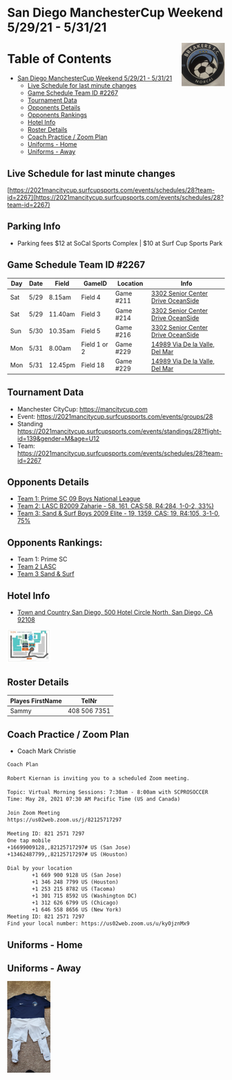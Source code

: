 # San Diego ManchesterCup Weekend 5/29/21 - 5/31/21

<img align="right" width="100" height="100" src="./JPG/breakers.PNG" alt="breakers afc image" />


Table of Contents
=================

* [San Diego ManchesterCup Weekend 5/29/21 - 5/31/21](#san-diego-manchestercup-weekend-52921---53121)
   * [Live Schedule for last minute changes](#live-schedule-for-last-minute-changes)
   * [Game Schedule Team ID #2267](#game-schedule-team-id-2267)
   * [Tournament Data](#tournament-data)
   * [Opponents Details](#opponents-details)
   * [Opponents Rankings](#opponents-rankings)
   * [Hotel Info](#hotel-info)
   * [Roster Details](#roster-details)
   * [Coach Practice / Zoom Plan](#coach-practice--zoom-plan)
   * [Uniforms - Home](#uniforms---home)
   * [Uniforms - Away](#uniforms---away)


## Live Schedule for last minute changes

[https://2021mancitycup.surfcupsports.com/events/schedules/28?team-id=2267](https://2021mancitycup.surfcupsports.com/events/schedules/28?team-id=2267)


## Parking Info

- Parking fees $12 at SoCal Sports Complex | $10 at Surf Cup Sports Park 


## Game Schedule Team ID #2267
Day | Date | Field | GameID | Location | Info
---|---|---|---|---|---
Sat| 5/29 | 8.15am | Field 4 | Game #211 | [3302 Senior Center Drive OceanSide](https://www.google.com/maps/place/SoCal+Sports+Complex/@33.2074698,-117.3163882,15z/data=!4m13!1m7!3m6!1s0x80dc71a75e061f19:0xa309c14551c2d468!2s3302+Senior+Center+Dr,+Oceanside,+CA+92056!3b1!8m2!3d33.2061009!4d-117.3148647!3m4!1s0x80dc71ba760d0159:0x23b942901e77039!8m2!3d33.2060769!4d-117.3207507)   |  Group Round Flight2
Sat| 5/29 | 11.40am | Field 3 | Game #214 | [3302 Senior Center Drive OceanSide](https://www.google.com/maps/place/SoCal+Sports+Complex/@33.2074698,-117.3163882,15z/data=!4m13!1m7!3m6!1s0x80dc71a75e061f19:0xa309c14551c2d468!2s3302+Senior+Center+Dr,+Oceanside,+CA+92056!3b1!8m2!3d33.2061009!4d-117.3148647!3m4!1s0x80dc71ba760d0159:0x23b942901e77039!8m2!3d33.2060769!4d-117.3207507) | Group Round Flight 2
Sun| 5/30 | 10.35am | Field 5 | Game #216 | [3302 Senior Center Drive OceanSide](https://www.google.com/maps/place/SoCal+Sports+Complex/@33.2074698,-117.3163882,15z/data=!4m13!1m7!3m6!1s0x80dc71a75e061f19:0xa309c14551c2d468!2s3302+Senior+Center+Dr,+Oceanside,+CA+92056!3b1!8m2!3d33.2061009!4d-117.3148647!3m4!1s0x80dc71ba760d0159:0x23b942901e77039!8m2!3d33.2060769!4d-117.3207507) |  Group Round Flight 2
Mon | 5/31| 8.00am |  Field 1 or 2|  Game #229 |  [14989 Via De la Valle, Del Mar](https://www.google.com/maps/place/San+Diego+Surf+Soccer+Club+Back+Fields/@32.9842152,-117.222073,17z/data=!4m9!1m2!2m1!1s14989+Via+De+la+Valle,+Del+Mar+soccer!3m5!1s0x0:0xafd4f6820fb40d88!8m2!3d32.9851603!4d-117.2171526!15sCiUxNDk4OSBWaWEgRGUgbGEgVmFsbGUsIERlbCBNYXIgc29jY2VykgELc3BvcnRzX2NsdWI) | Semi Finals, only played based upon previous results
Mon | 5/31|12.45pm | Field 18 | Game #229 | [14989  Via De la Valle, Del Mar](https://www.google.com/maps/place/San+Diego+Surf+Soccer+Club+Back+Fields/@32.9842152,-117.222073,17z/data=!4m9!1m2!2m1!1s14989+Via+De+la+Valle,+Del+Mar+soccer!3m5!1s0x0:0xafd4f6820fb40d88!8m2!3d32.9851603!4d-117.2171526!15sCiUxNDk4OSBWaWEgRGUgbGEgVmFsbGUsIERlbCBNYXIgc29jY2VykgELc3BvcnRzX2NsdWI) | Finals, only played based upon previous results

## Tournament Data
- Manchester CityCup: https://mancitycup.com
- Event: https://2021mancitycup.surfcupsports.com/events/groups/28
- Standing https://2021mancitycup.surfcupsports.com/events/standings/28?flight-id=139&gender=M&age=U12
- Team: https://2021mancitycup.surfcupsports.com/events/schedules/28?team-id=2267

## Opponents Details
- [Team 1: Prime SC 09 Boys National League](https://home.gotsoccer.com/(X(1))/rankings/team.aspx?TeamID=1158574)
- [Team 2: LASC B2009 Zaharie  - 58, 161, CAS:58, R4:284,  1-0-2, 33%)](https://home.gotsoccer.com/(X(1))/rankings/results.aspx?Level=State&Gender=Boys&Age=12&State=CAS&pos=133&hl=897922)
- [Team 3: Sand & Surf Boys 2009 Elite - 19, 1359, CAS: 19, R4:105, 3-1-0, 75%](https://home.gotsoccer.com/(X(1))/rankings/team.aspx?TeamID=1139823)

## Opponents Rankings:
- Team 1: Prime SC
- [Team 2 LASC](https://home.gotsoccer.com/(X(1))/rankings/results.aspx?Level=State&Gender=Boys&Age=12&State=CAS&pos=59&hl=1521544)
- [Team 3 Sand & Surf](https://home.gotsoccer.com/(X(1))/rankings/results.aspx?Level=State&Gender=Boys&Age=12&State=CAS&pos=27&hl=1286574)

## Hotel Info
- [Town and Country San Diego, 500 Hotel Circle North, San Diego, CA 92108](https://www.google.com/maps/place/500+Hotel+Cir+N,+San+Diego)
<img src="./JPG/hotel_info.jpg" alt="away" width="100"/>


## Roster Details
Playes FirstName | TelNr
---|---
Sammy | 408 506 7351



## Coach Practice / Zoom Plan
- Coach Mark Christie
```
Coach Plan

Robert Kiernan is inviting you to a scheduled Zoom meeting.

Topic: Virtual Morning Sessions: 7:30am - 8:00am with SCPROSOCCER
Time: May 28, 2021 07:30 AM Pacific Time (US and Canada)

Join Zoom Meeting
https://us02web.zoom.us/j/82125717297

Meeting ID: 821 2571 7297
One tap mobile
+16699009128,,82125717297# US (San Jose)
+13462487799,,82125717297# US (Houston)

Dial by your location
        +1 669 900 9128 US (San Jose)
        +1 346 248 7799 US (Houston)
        +1 253 215 8782 US (Tacoma)
        +1 301 715 8592 US (Washington DC)
        +1 312 626 6799 US (Chicago)
        +1 646 558 8656 US (New York)
Meeting ID: 821 2571 7297
Find your local number: https://us02web.zoom.us/u/kyOjznMx9

```

## Uniforms - Home


## Uniforms - Away
<img src="./JPG/away_uniform.jpg" alt="away" width="100"/>
